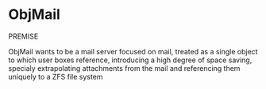 # ObjMail

PREMISE

ObjMail wants to be a mail server focused on mail, treated as a single object to which user boxes reference, introducing a high degree of space saving, specialy extrapolating attachments from the mail and referencing them uniquely to a ZFS file system
